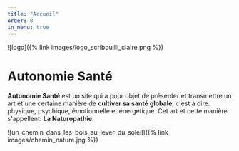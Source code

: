 ```yaml
---
title: "Accueil"
order: 0
in_menu: true
---
```

![logo]({% link images/logo_scribouilli_claire.png %})

# Autonomie Santé   

**Autonomie Santé** est un site qui a pour objet de présenter et transmettre un art et une certaine manière de **cultiver sa santé globale**, c'est à dire:
physique, psychique, émotionnelle et énergétique. 
Cet art et cette manière s'appellent: **La Naturopathie**.


![un_chemin_dans_les_bois_au_lever_du_soleil]({% link images/chemin_nature.jpg %}) 